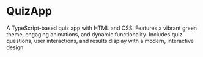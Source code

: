 # QuizApp
A TypeScript-based quiz app with HTML and CSS. Features a vibrant green theme, engaging animations, and dynamic functionality. Includes quiz questions, user interactions, and results display with a modern, interactive design.
